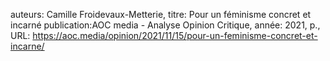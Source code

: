 auteurs: Camille Froidevaux-Metterie, 
titre: Pour un féminisme concret et incarné
publication:AOC media - Analyse Opinion Critique, 
année: 2021, 
p.,
URL: https://aoc.media/opinion/2021/11/15/pour-un-feminisme-concret-et-incarne/

